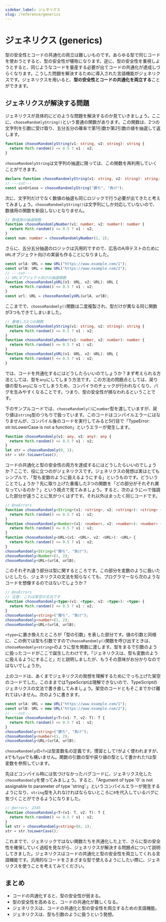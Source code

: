 ```yaml
---
sidebar_label: ジェネリクス
slug: /reference/generics
---
```


# ジェネリクス (generics)

型の安全性とコードの共通化の両立は難しいものです。あらゆる型で同じコードを使おうとすると、型の安全性が犠牲になります。逆に、型の安全性を重視しようとすると、同じようなコードを量産する必要が出てコードの共通化が達成しづらくなります。こうした問題を解決するために導入された言語機能がジェネリクスです。ジェネリクスを用いると、**型の安全性とコードの共通化を両立する**ことができます。

## ジェネリクスが解決する問題

ジェネリクスが具体的にどのような問題を解決するのか見ていきましょう。ここに、`chooseRandomlyString()`という普通の関数があります。この関数は、2つの文字列を引数に受け取り、五分五分の確率で第1引数か第2引数の値を抽選して返します。

```ts twoslash
function chooseRandomlyString(v1: string, v2: string): string {
  return Math.random() <= 0.5 ? v1 : v2;
}
```

`chooseRandomlyString`は文字列の抽選に限っては、この関数を再利用していくことができます。

```ts twoslash
declare function chooseRandomlyString(v1: string, v2: string): string;
// ---cut---
const winOrLose = chooseRandomlyString("勝ち", "負け");
```

次に、文字列だけでなく数値の抽選も同じロジックで行う必要が出てきたと考えてみましょう。`chooseRandomlyString()`は文字列にしか対応していないので、数値用の関数を新設しないとなりません。

```ts twoslash
// 数値用の抽選関数
function chooseRandomlyNumber(v1: number, v2: number): number {
  return Math.random() <= 0.5 ? v1 : v2;
}
const num: number = chooseRandomlyNumber(1, 2);
```

さらに、五分五分抽選のロジックは汎用的ですので、広告のA/Bテストのために`URL`オブジェクト向けの実装も作ることになりました。

```ts twoslash
const urlA: URL = new URL("https://www.example.com/1");
const urlB: URL = new URL("https://www.example.com/2");
// ---cut---
// URLオブジェクト向けの抽選関数
function chooseRandomlyURL(v1: URL, v2: URL): URL {
  return Math.random() <= 0.5 ? v1 : v2;
}
const url: URL = chooseRandomlyURL(urlA, urlB);
```

ここまでで、`chooseRandomly()`関数は二度複製され、型だけが異なる同じ関数が3つもできてしまいました。

```ts twoslash
// 重複した3つの関数
function chooseRandomlyString(v1: string, v2: string): string {
  return Math.random() <= 0.5 ? v1 : v2;
}
function chooseRandomlyNumber(v1: number, v2: number): number {
  return Math.random() <= 0.5 ? v1 : v2;
}
function chooseRandomlyURL(v1: URL, v2: URL): URL {
  return Math.random() <= 0.5 ? v1 : v2;
}
```

では、コードを共通化するにはどうしたらいいのでしょうか？まず考えられる方法としては、型を`any`にしてしまう方法です。この方法の問題点としては、戻り値の型も`any`になってしまうため、コンパイラのチェックが行われなくなり、バグを生みやすくなることです。つまり、型の安全性が損なわれるということです。

下のサンプルコードでは、`chooseRandomly()`に`number`型を渡していますが、戻り値は`string`型のつもりで扱っています。このコードはコンパイルエラーにはなりませんが、コンパイル後のコードを実行してみると5行目で「TypeError: str.toLowerCase is not a function」というエラーが発生します。

```ts twoslash
function chooseRandomly(v1: any, v2: any): any {
  return Math.random() <= 0.5 ? v1 : v2;
}
let str = chooseRandomly(0, 1);
str = str.toLowerCase();
```

コードの共通化と型の安全性の両方を達成するにはどうしたらいいのでしょうか？ここで、役に立つのがジェネリクスです。ジェネリクスの発想は実はとてもシンプルで、「型も変数のように扱えるようにする」というものです。どういうことでしょうか？先に取り上げた重複した3つの関数を「どの部分がそれぞれ異なっているのか？」という視点で見てみましょう。すると、次のように`<>`で強調した部分が違うことに気がつくはずです。それ以外はまったく同じコードです。

```ts twoslash
// @noErrors
function chooseRandomly<String>(v1: <string>, v2: <string>): <string> {
  return Math.random() <= 0.5 ? v1 : v2;
}
function chooseRandomly<Number>(v1: <number>, v2: <number>): <number> {
  return Math.random() <= 0.5 ? v1 : v2;
}
function chooseRandomly<URL>(v1: <URL>, v2: <URL>): <URL> {
  return Math.random() <= 0.5 ? v1 : v2;
}
chooseRandomly<String>("勝ち", "負け");
chooseRandomly<Number>(1, 2);
chooseRandomly<URL>(urlA, urlB);
```

このそれぞれ違う部分は型に関するところです。この部分を変数のように扱いたいとしたら、ジェネリクスの文法を知らなくても、プログラマーなら次のようなコードを想像するのではないでしょうか？

```ts twoslash
// @noErrors
// 注意: これは架空の文法です
function chooseRandomly<type>(v1: <type>, v2: <type>): <type> {
  return Math.random() <= 0.5 ? v1 : v2;
}
chooseRandomly<string>("勝ち", "負け");
chooseRandomly<number>(1, 2);
chooseRandomly<URL>(urlA, urlB);
```

`<type>`に置き換えたところが「型の引数」を表した部分です。値の引数と同様に、この例では型も引数ですので`chooseRandomly()`関数を呼び出すときは、`chooseRandomly<string>`のように型を関数に渡します。型をまるで引数のように扱ったコードがここで誕生したわけです。「ジェネリクスは、型も変数のように扱えるようにすること」だと説明しましたが、もうその意味がお分かりなのではないでしょうか。

上のコードは、あくまでジェネリクスの発想を理解するためにでっち上げた架空のコードでした。このままではTypeScriptは理解できないので、TypeScriptのジェネリクスの文法で書き直してみましょう。架空のコードともそこまでかけ離れてはいません。次のように書きます。

```ts twoslash
const urlA: URL = new URL("https://www.example.com/1");
const urlB: URL = new URL("https://www.example.com/2");
// ---cut---
function chooseRandomly<T>(v1: T, v2: T): T {
  return Math.random() <= 0.5 ? v1 : v2;
}
chooseRandomly<string>("勝ち", "負け");
chooseRandomly<number>(1, 2);
chooseRandomly<URL>(urlA, urlB);
```

`chooseRandomly`の`<T>`は型変数名の定義です。慣習として`T`がよく使われますが、`A`でも`Type`でも構いません。関数の引数の型や戻り値の型として書かれた`T`は型変数を参照しています。

先ほどコンパイル時には気づけなかったバグコードに、ジェネリクス化した`chooseRandomly`を使ってみましょう。すると、「Argument of type '0' is not assignable to parameter of type 'string'.」というコンパイルエラーが発生するようになり、`string`型を入れなければならないところに`0`を代入しているバグに気づくことができるようになりました。

```ts twoslash
// @errors: 2345
function chooseRandomly<T>(v1: T, v2: T): T {
  return Math.random() <= 0.5 ? v1 : v2;
}
let str = chooseRandomly<string>(0, 1);
str = str.toLowerCase();
```

これまでで、ジェネリックではない関数たちを共通化した上で、さらに型の安全性を確保していく過程を見ながら、ジェネリクスが解決する問題点について説明してきました。ジェネリクスはコードの共通化と型の安全性を両立してくれる言語機能です。汎用的なコードをさまざまな型で使えるようにしたい際に、ジェネリクスを使うことを考えてみてください。

## まとめ

- コードの共通化すると、型の安全性が弱まる。
- 型の安全性を高めると、コードの共通化が難しくなる。
- ジェネリクスは、コードの共通化と型の安全性を両立するための言語機能。
- ジェネリクスは、型も引数のように扱うという発想。
